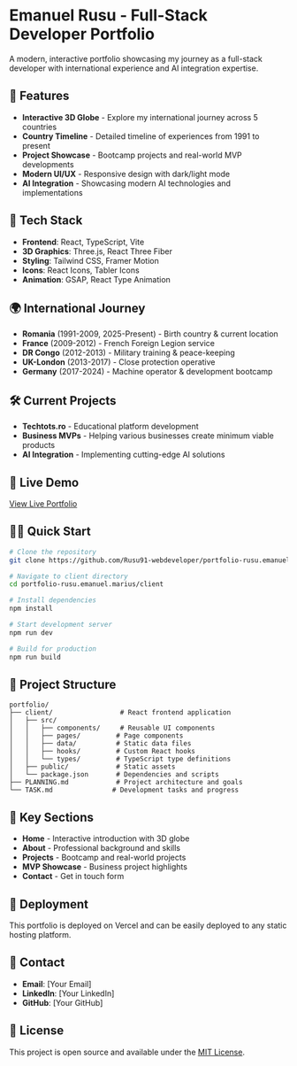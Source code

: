 # Emanuel Rusu - Full-Stack Developer Portfolio

A modern, interactive portfolio showcasing my journey as a full-stack developer with international experience and AI integration expertise.

## 🌟 Features

- **Interactive 3D Globe** - Explore my international journey across 5 countries
- **Country Timeline** - Detailed timeline of experiences from 1991 to present
- **Project Showcase** - Bootcamp projects and real-world MVP developments
- **Modern UI/UX** - Responsive design with dark/light mode
- **AI Integration** - Showcasing modern AI technologies and implementations

## 🚀 Tech Stack

- **Frontend**: React, TypeScript, Vite
- **3D Graphics**: Three.js, React Three Fiber
- **Styling**: Tailwind CSS, Framer Motion
- **Icons**: React Icons, Tabler Icons
- **Animation**: GSAP, React Type Animation

## 🌍 International Journey

- **Romania** (1991-2009, 2025-Present) - Birth country & current location
- **France** (2009-2012) - French Foreign Legion service
- **DR Congo** (2012-2013) - Military training & peace-keeping
- **UK-London** (2013-2017) - Close protection operative
- **Germany** (2017-2024) - Machine operator & development bootcamp

## 🛠️ Current Projects

- **Techtots.ro** - Educational platform development
- **Business MVPs** - Helping various businesses create minimum viable products
- **AI Integration** - Implementing cutting-edge AI solutions

## 📱 Live Demo

[View Live Portfolio](https://your-vercel-url.vercel.app)

## 🏃‍♂️ Quick Start

```bash
# Clone the repository
git clone https://github.com/Rusu91-webdeveloper/portfolio-rusu.emanuel.marius.git

# Navigate to client directory
cd portfolio-rusu.emanuel.marius/client

# Install dependencies
npm install

# Start development server
npm run dev

# Build for production
npm run build
```

## 📁 Project Structure

```
portfolio/
├── client/                 # React frontend application
│   ├── src/
│   │   ├── components/     # Reusable UI components
│   │   ├── pages/         # Page components
│   │   ├── data/          # Static data files
│   │   ├── hooks/         # Custom React hooks
│   │   └── types/         # TypeScript type definitions
│   ├── public/            # Static assets
│   └── package.json       # Dependencies and scripts
├── PLANNING.md            # Project architecture and goals
└── TASK.md               # Development tasks and progress
```

## 🎯 Key Sections

- **Home** - Interactive introduction with 3D globe
- **About** - Professional background and skills
- **Projects** - Bootcamp and real-world projects
- **MVP Showcase** - Business project highlights
- **Contact** - Get in touch form

## 🚀 Deployment

This portfolio is deployed on Vercel and can be easily deployed to any static hosting platform.

## 📧 Contact

- **Email**: [Your Email]
- **LinkedIn**: [Your LinkedIn]
- **GitHub**: [Your GitHub]

## 📄 License

This project is open source and available under the [MIT License](LICENSE).
